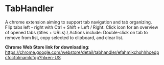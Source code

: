 # TabHandler
A chrome extension aiming to support tab navigation and tab organizing.  Flip tabs left - right with Ctrl + Shift + Left / Right. Click icon for an overview of opened tabs (titles + URLs).\ Actions include: Double-click on tab to remove from list, copy selected to clipboard, and clear list.

**Chrome Web Store link for downloading:**\
https://chrome.google.com/webstore/detail/tabhandler/efahmikchohhhcedpcfccfolmamlcfgp?hl=en-US
